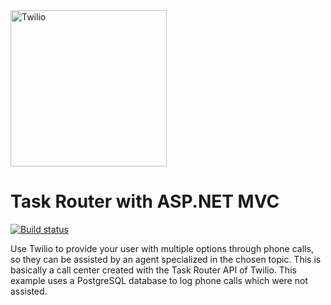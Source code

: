<a href="https://www.twilio.com">
  <img src="https://static0.twilio.com/marketing/bundles/marketing/img/logos/wordmark-red.svg" alt="Twilio" width="250" />
</a>

# Task Router with ASP.NET MVC

[![Build status](https://ci.appveyor.com/api/projects/status/73gd0opa4423fciu?svg=true)](https://ci.appveyor.com/project/TwilioDevEd/task-router-csharp)

Use Twilio to provide your user with multiple options through phone calls, so they can be assisted by an agent specialized in the chosen topic. This is basically a call center created with the Task Router API of Twilio. This example uses a PostgreSQL database to log phone calls which were not assisted.
